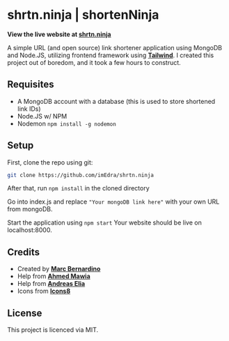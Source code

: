 

# shrtn.ninja | shortenNinja
**View the live website at [**shrtn.ninja**](https://shrtn.ninja)**

A simple URL (and open source) link shortener application using MongoDB and Node.JS, utilizing frontend framework using [**Tailwind**](https://tailwindcss.com/). I created this project out of boredom, and it took a few hours to construct.

## Requisites
- A MongoDB account with a database (this is used to store shortened link IDs)
- Node.JS w/ NPM
- Nodemon ```npm install -g nodemon```

## Setup

First, clone the repo using git:

```bash
git clone https://github.com/imEdra/shrtn.ninja
```

After that, run ```npm install``` in the cloned directory

Go into index.js and replace ```"Your mongoDB link here"``` with your own URL from mongoDB.

Start the application using ```npm start```
Your website should be live on localhost:8000.

## Credits
- Created by [**Marc Bernardino**](https://github.com/imEdra)
- Help from [**Ahmed Mawia**](https://medium.com/@maw1a)
- Help from [**Andreas Elia**](https://codepen.io/andreaselia)
- Icons from [**Icons8**](https://Icons8.com)

## License
This project is licenced via MIT.
